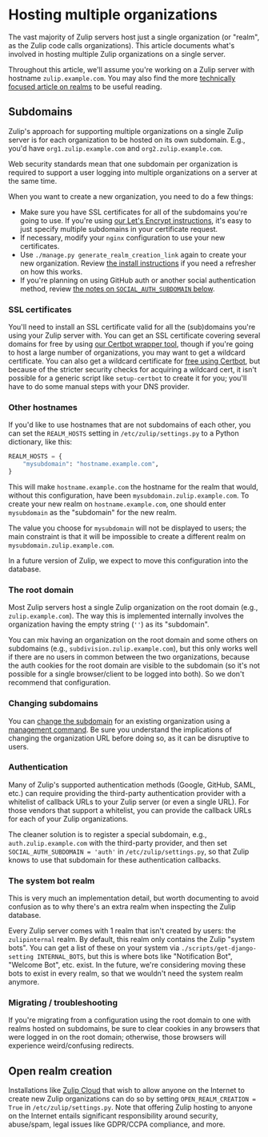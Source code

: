 # Hosting multiple organizations

The vast majority of Zulip servers host just a single organization (or
"realm", as the Zulip code calls organizations). This article
documents what's involved in hosting multiple Zulip organizations on a
single server.

Throughout this article, we'll assume you're working on a Zulip server
with hostname `zulip.example.com`. You may also find the more
[technically focused article on realms](../subsystems/realms.md) to be useful
reading.

## Subdomains

Zulip's approach for supporting multiple organizations on a single
Zulip server is for each organization to be hosted on its own
subdomain. E.g., you'd have `org1.zulip.example.com` and
`org2.zulip.example.com`.

Web security standards mean that one subdomain per organization is
required to support a user logging into multiple organizations on a
server at the same time.

When you want to create a new organization, you need to do a few
things:

- Make sure you have SSL certificates for all of the subdomains you're
  going to use. If you're using
  [our Let's Encrypt instructions](ssl-certificates.md), it's easy to
  just specify multiple subdomains in your certificate request.
- If necessary, modify your `nginx` configuration to use your new
  certificates.
- Use `./manage.py generate_realm_creation_link` again to create your
  new organization. Review
  [the install instructions](install.md) if you need a
  refresher on how this works.
- If you're planning on using GitHub auth or another social
  authentication method, review
  [the notes on `SOCIAL_AUTH_SUBDOMAIN` below](#authentication).

### SSL certificates

You'll need to install an SSL certificate valid for all the
(sub)domains you're using your Zulip server with. You can get an SSL
certificate covering several domains for free by using
[our Certbot wrapper tool](ssl-certificates.md#after-zulip-is-already-installed),
though if you're going to host a large number of organizations, you
may want to get a wildcard certificate. You can also get a wildcard
certificate for
[free using Certbot](https://community.letsencrypt.org/t/getting-wildcard-certificates-with-certbot/56285),
but because of the stricter security checks for acquiring a wildcard
cert, it isn't possible for a generic script like `setup-certbot` to
create it for you; you'll have to do some manual steps with your DNS
provider.

### Other hostnames

If you'd like to use hostnames that are not subdomains of each other,
you can set the `REALM_HOSTS` setting in `/etc/zulip/settings.py` to a
Python dictionary, like this:

```python
REALM_HOSTS = {
    "mysubdomain": "hostname.example.com",
}
```

This will make `hostname.example.com` the hostname for the realm that
would, without this configuration, have been
`mysubdomain.zulip.example.com`. To create your new realm on
`hostname.example.com`, one should enter `mysubdomain` as the
"subdomain" for the new realm.

The value you choose for `mysubdomain` will not be displayed to users;
the main constraint is that it will be impossible to create a
different realm on `mysubdomain.zulip.example.com`.

In a future version of Zulip, we expect to move this configuration
into the database.

### The root domain

Most Zulip servers host a single Zulip organization on the root domain
(e.g., `zulip.example.com`). The way this is implemented internally
involves the organization having the empty string (`''`) as its
"subdomain".

You can mix having an organization on the root domain and some others
on subdomains (e.g., `subdivision.zulip.example.com`), but this only
works well if there are no users in common between the two
organizations, because the auth cookies for the root domain are
visible to the subdomain (so it's not possible for a single
browser/client to be logged into both). So we don't recommend that
configuration.

### Changing subdomains

You can [change the subdomain][help-center-change-url] for an existing
organization using a [management command][management-commands]. Be
sure you understand the implications of changing the organization URL
before doing so, as it can be disruptive to users.

[management-commands]: ../production/management-commands.md
[help-center-change-url]: https://zulip.com/help/change-organization-url

### Authentication

Many of Zulip's supported authentication methods (Google, GitHub,
SAML, etc.) can require providing the third-party authentication
provider with a whitelist of callback URLs to your Zulip server (or
even a single URL). For those vendors that support a whitelist, you
can provide the callback URLs for each of your Zulip organizations.

The cleaner solution is to register a special subdomain, e.g.,
`auth.zulip.example.com` with the third-party provider, and then set
`SOCIAL_AUTH_SUBDOMAIN = 'auth'` in `/etc/zulip/settings.py`, so that
Zulip knows to use that subdomain for these authentication callbacks.

### The system bot realm

This is very much an implementation detail, but worth documenting to
avoid confusion as to why there's an extra realm when inspecting the
Zulip database.

Every Zulip server comes with 1 realm that isn't created by users: the
`zulipinternal` realm. By default, this realm only contains the Zulip "system
bots". You can get a list of these on your system via
`./scripts/get-django-setting INTERNAL_BOTS`, but this is where bots
like "Notification Bot", "Welcome Bot", etc. exist. In the future,
we're considering moving these bots to exist in every realm, so that
we wouldn't need the system realm anymore.

### Migrating / troubleshooting

If you're migrating from a configuration using the root domain to one
with realms hosted on subdomains, be sure to clear cookies in any
browsers that were logged in on the root domain; otherwise, those
browsers will experience weird/confusing redirects.

## Open realm creation

Installations like [Zulip Cloud](https://zulip.com/plans/) that wish to
allow anyone on the Internet to create new Zulip organizations can do
so by setting `OPEN_REALM_CREATION = True` in
`/etc/zulip/settings.py`. Note that offering Zulip hosting to anyone
on the Internet entails significant responsibility around security,
abuse/spam, legal issues like GDPR/CCPA compliance, and more.
